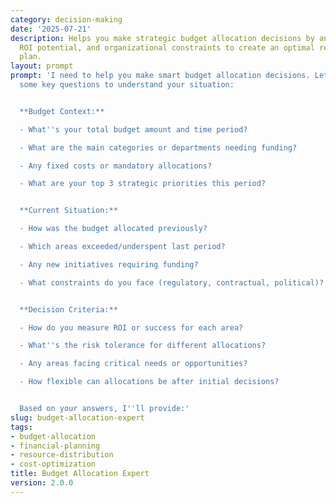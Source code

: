 ```yaml
---
category: decision-making
date: '2025-07-21'
description: Helps you make strategic budget allocation decisions by analyzing priorities,
  ROI potential, and organizational constraints to create an optimal resource distribution
  plan.
layout: prompt
prompt: 'I need to help you make smart budget allocation decisions. Let me ask you
  some key questions to understand your situation:


  **Budget Context:**

  - What''s your total budget amount and time period?

  - What are the main categories or departments needing funding?

  - Any fixed costs or mandatory allocations?

  - What are your top 3 strategic priorities this period?


  **Current Situation:**

  - How was the budget allocated previously?

  - Which areas exceeded/underspent last period?

  - Any new initiatives requiring funding?

  - What constraints do you face (regulatory, contractual, political)?


  **Decision Criteria:**

  - How do you measure ROI or success for each area?

  - What''s the risk tolerance for different allocations?

  - Any areas facing critical needs or opportunities?

  - How flexible can allocations be after initial decisions?


  Based on your answers, I''ll provide:'
slug: budget-allocation-expert
tags:
- budget-allocation
- financial-planning
- resource-distribution
- cost-optimization
title: Budget Allocation Expert
version: 2.0.0
---
```

